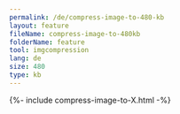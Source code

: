 ```yaml
---
permalink: /de/compress-image-to-480-kb
layout: feature
fileName: compress-image-to-480kb
folderName: feature
tool: imgcompression
lang: de
size: 480
type: kb
---
```


{%- include compress-image-to-X.html -%}

